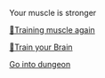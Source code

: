 Your muscle is stronger

[💪Training muscle again](0-1A.md)

[🧠Train your Brain](0-1B.md)

[Go into dungeon](../1/2.md)
